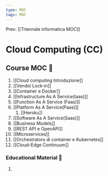 ```yaml
---
type: MOC 
tags: MOC
---
```


Prev: [[Triennale informatica MOC]]

# Cloud Computing (CC)

## Course MOC  📒
1. [[Cloud computing Introduzione]]
2. [[Vendol Lock-in]]
3. [[Container e Docker]]
4. [[Infrastructure As A Service(Iaas)]]
5. [[Function As A Service (Faas)]]
6. [[Platform As A Service(Paas)]]
	1. [[Heroku]]
7. [[Software As A Service(Saas)]]
8. [[Business Models]]
9. [[REST API e OpenAPI]]
10. [[Microservices]]
11. [[Orchestrators di container e Kubernetes]]
12. [[Cloud-Edge Continuum]]



### Educational Material 🧱
1. 
